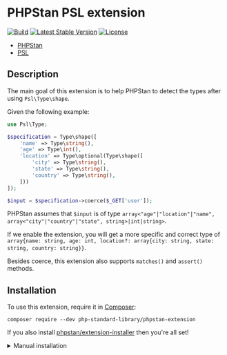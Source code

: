 # PHPStan PSL extension

[![Build](https://github.com/php-standard-library/phpstan-extension/workflows/Build/badge.svg)](https://github.com/php-standard-library/phpstan-extension/actions)
[![Latest Stable Version](https://poser.pugx.org/php-standard-library/phpstan-extension/v/stable)](https://packagist.org/packages/php-standard-library/phpstan-extension)
[![License](https://poser.pugx.org/php-standard-library/phpstan-extension/license)](https://packagist.org/packages/php-standard-library/phpstan-extension)

* [PHPStan](https://phpstan.org/)
* [PSL](https://github.com/azjezz/psl)

## Description

The main goal of this extension is to help PHPStan to detect the types after using `Psl\Type\shape`.

Given the following example:

```php
use Psl\Type;

$specification = Type\shape([
    'name' => Type\string(),
    'age' => Type\int(),
    'location' => Type\optional(Type\shape([
        'city' => Type\string(),
        'state' => Type\string(),
        'country' => Type\string(),
    ]))
]);

$input = $specification->coerce($_GET['user']);
```

PHPStan assumes that `$input` is of type `array<"age"|"location"|"name", array<"city"|"country"|"state", string>|int|string>`.

If we enable the extension, you will get a more specific and correct type of `array{name: string, age: int, location?: array{city: string, state: string, country: string}}`.

Besides coerce, this extension also supports `matches()` and `assert()` methods.

## Installation

To use this extension, require it in [Composer](https://getcomposer.org/):

```
composer require --dev php-standard-library/phpstan-extension
```

If you also install [phpstan/extension-installer](https://github.com/phpstan/extension-installer) then you're all set!

<details>
  <summary>Manual installation</summary>

If you don't want to use `phpstan/extension-installer`, include extension.neon in your project's PHPStan config:

```
includes:
    - vendor/php-standard-library/phpstan-extension/extension.neon
```
</details>
